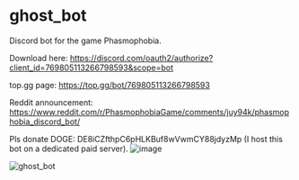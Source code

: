# ghost_bot

Discord bot for the game Phasmophobia.

Download here: https://discord.com/oauth2/authorize?client_id=769805113266798593&scope=bot

top.gg page: https://top.gg/bot/769805113266798593

Reddit announcement: https://www.reddit.com/r/PhasmophobiaGame/comments/juy94k/phasmophobia_discord_bot/

Pls donate DOGE: DE8iCZfthpC6pHLKBuf8wVwmCY88jdyzMp (I host this bot on a dedicated paid server).
![image](https://user-images.githubusercontent.com/11842217/146117644-1f67945e-f724-4f60-8b9b-ef140165e316.png)


![ghost_bot](https://douglasfranz.com/ghost_bot.gif)


